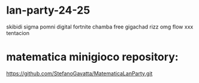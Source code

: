 # lan-party-24-25
skibidi sigma pomni digital fortnite chamba free gigachad rizz omg flow xxx tentacion

# matematica minigioco repository:
https://github.com/StefanoGavatta/MatematicaLanParty.git
